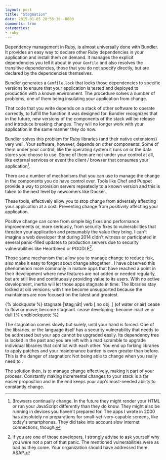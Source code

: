 ```yaml
---
layout: post
title: "Stagnation"
date: 2015-01-05 20:56:39 -0800
comments: true
categories:
- ruby
---
```


Dependency management in Ruby, is almost universally done with Bundler. It provides an easy way to declare other Ruby dependencies in your application and install them on demand. It manages the explicit dependencies you tell it about in your `Gemfile` and also resolves the transitive dependencies, those that you do not specify directly, but are declared by the dependencies themselves.

Bundler generates a `Gemfile.lock` that locks those dependencies to specific versions to ensure that your application is tested and deployed to production with a known environment. The procedure solves a number of problems, one of them being insulating your application from change.

That code that you write depends on a stack of other software to operate correctly, to fulfill the function it was designed for. Bundler recognizes that in the future, new versions of the components of the stack will be release and introduce breaking changes. They will no longer work with your application in the same manner they do now.

<!-- more -->

Bundler solves this problem for Ruby libraries (and their native extensions) very well. Your software, however, depends on other components: Some of them under your control, like the operating system it runs on or the data stores you choose to use. Some of them are not under your control at all, like external services or event the client / browser that consumes your application[^1].

There are a number of mechanisms that you can use to manage the change in the components you do have control over. Tools like Chef and Puppet provide a way to provision servers repeatedly to a known version and this is taken to the next level by newcomers like Docker.

These tools, effectively allow you to stop change from adversely affecting your application at a cost: Preventing change from *positively* affecting your application.

Positive change can come from simple big fixes and performance improvements or, more seriously, from security fixes to vulnerabilities that threaten your application and presumably the value they bring. I can't imagine a web developer that during 2014 didn't witness or participated in several panic-filled updates to production servers due to security vulnerabilities like Heartbleed or POODLE[^2].

Those same mechanism that allow you to manage change to reduce risk, also make it easy to forget about change altogether . I have observed this phenomenon more commonly in mature apps that have reached a point in their development where new features are not added or needed regularly, but are still live and continuously providing value to its users. With no active development, inertia will let those apps stagnate in time: The libraries stay locked at old versions; with time become unsupported because the maintainers are now focused on the latest and greatest.

{% blockquote %}
stagnate |ˈstagˌnāt|
verb [ no obj. ]
(of water or air) cease to flow or move; become stagnant.
cease developing; become inactive or dull
{% endblockquote %}

The stagnation comes slowly but surely, until your hand is forced. One of the libraries, or the language itself has a security vulnerability that needs to be addressed but your app cannot be upgraded easily. Its dependency tree is locked in the past and you are left with a mad scramble to upgrade individual libraries that conflict with each other. You end up forking libraries to apply patches and your maintenance burden is even greater than before. This is the danger of stagnation: Not being able to change when you really need to .

The solution then, is to manage change effectively, making it part of your process. Constantly making incremental changes to your stack is a far easier proposition and in the end keeps your app's most-needed ability to constantly change.


[^1]: Browsers continually change. In the future they might render your HTML or run your JavaScript differently than they do know. They might also be running in devices you haven't prepared for. The apps I wrote in 2000 has absolutely no preparations for small-yet-very-capable screens, like today's smartphones. They did take into account slow internet connections, though.

[^2]: If you are one of those developers, I strongly advise to ask yourself why you were not a part of that panic. The mentioned vulnerabilities were as bad as they come. Your organization should have addressed them ASAP.
